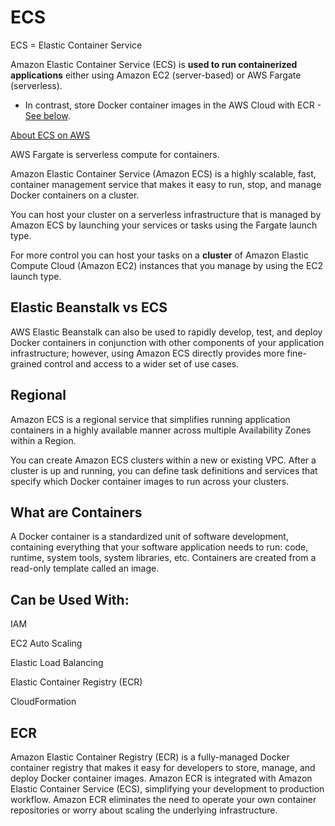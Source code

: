 # ECS

ECS = Elastic Container Service

Amazon Elastic Container Service (ECS) is **used to run containerized applications** either using Amazon EC2 (server-based) or AWS Fargate (serverless).

* In contrast, store Docker container images in the AWS Cloud with ECR - [See below](#ECR).

[About ECS on AWS](https://aws.amazon.com/ecs/)

AWS Fargate is serverless compute for containers.

Amazon Elastic Container Service (Amazon ECS) is a highly scalable, fast, container management service that makes it easy to run, stop, and manage Docker containers on a cluster.

You can host your cluster on a serverless infrastructure that is managed by Amazon ECS by launching your services or tasks using the Fargate launch type. 

For more control you can host your tasks on a **cluster** of Amazon Elastic Compute Cloud (Amazon EC2) instances that you manage by using the EC2 launch type.

## Elastic Beanstalk vs ECS

AWS Elastic Beanstalk can also be used to rapidly develop, test, and deploy Docker containers in conjunction with other components of your application infrastructure; however, using Amazon ECS directly provides more fine-grained control and access to a wider set of use cases.

## Regional

Amazon ECS is a regional service that simplifies running application containers in a highly available manner across multiple Availability Zones within a Region. 

You can create Amazon ECS clusters within a new or existing VPC. After a cluster is up and running, you can define task definitions and services that specify which Docker container images to run across your clusters.

## What are Containers

A Docker container is a standardized unit of software development, containing everything that your software application needs to run: code, runtime, system tools, system libraries, etc. Containers are created from a read-only template called an image.

## Can be Used With:

IAM

EC2 Auto Scaling

Elastic Load Balancing

Elastic Container Registry (ECR)

CloudFormation

## ECR

Amazon Elastic Container Registry (ECR) is a fully-managed Docker container registry that makes it easy for developers to store, manage, and deploy Docker container images. Amazon ECR is integrated with Amazon Elastic Container Service (ECS), simplifying your development to production workflow. Amazon ECR eliminates the need to operate your own container repositories or worry about scaling the underlying infrastructure.